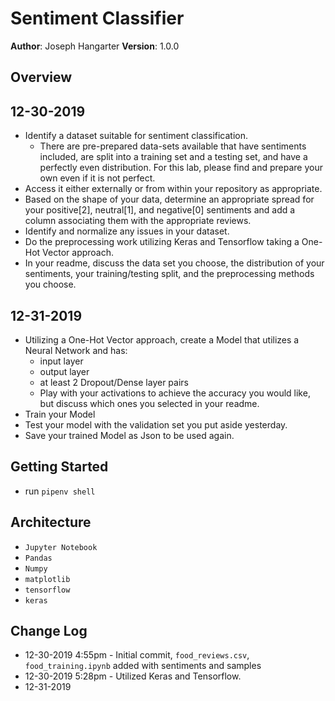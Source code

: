 # Sentiment Classifier

**Author**: Joseph Hangarter
**Version**: 1.0.0

## Overview
## 12-30-2019
* Identify a dataset suitable for sentiment classification.
    * There are pre-prepared data-sets available that have sentiments included, are split into a training set and a testing set, and have a perfectly even distribution. For this lab, please find and prepare your own even if it is not perfect.
* Access it either externally or from within your repository as appropriate.
* Based on the shape of your data, determine an appropriate spread for your positive[2], neutral[1], and negative[0] sentiments and add a column associating them with the appropriate reviews.
* Identify and normalize any issues in your dataset.
* Do the preprocessing work utilizing Keras and Tensorflow taking a One-Hot Vector approach.
* In your readme, discuss the data set you choose, the distribution of your sentiments, your training/testing split, and the preprocessing methods you choose.

## 12-31-2019
* Utilizing a One-Hot Vector approach, create a Model that utilizes a Neural Network and has:
    * input layer
    * output layer
    * at least 2 Dropout/Dense layer pairs
    * Play with your activations to achieve the accuracy you would like, but discuss which ones you selected in your readme.
* Train your Model
* Test your model with the validation set you put aside yesterday.
* Save your trained Model as Json to be used again.

## Getting Started
* run `pipenv shell`

## Architecture
* `Jupyter Notebook`
* `Pandas`
* `Numpy`
* `matplotlib`
* `tensorflow`
* `keras`

## Change Log
* 12-30-2019 4:55pm - Initial commit, `food_reviews.csv`, `food_training.ipynb` added with sentiments and samples
* 12-30-2019 5:28pm - Utilized Keras and Tensorflow.
* 12-31-2019